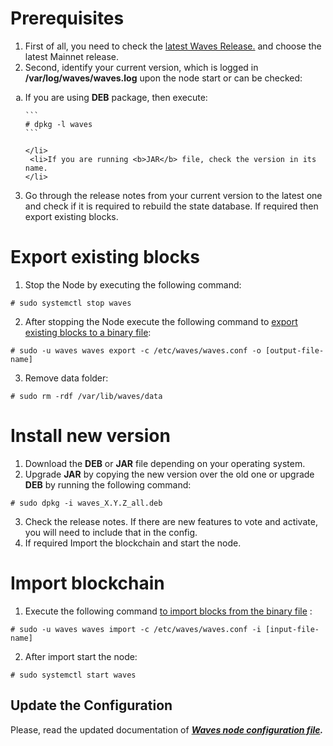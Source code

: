 # Prerequisites

1. First of all, you need to check the [latest Waves Release.](https://github.com/wavesplatform/Waves/releases) and choose the latest Mainnet release.
2. Second, identify your current version, which is logged in **/var/log/waves/waves.log** upon the node start or can be checked:
  <ol type="a">
    <li>If you are using <b>DEB</b>  package, then execute:

    ```
    # dpkg -l waves
    ```

    </li>
     <li>If you are running <b>JAR</b> file, check the version in its name.
    </li>
  </ol>

3. Go through the release notes from your current version to the latest one and check if it is required to rebuild the state database. If required then export existing blocks.

# Export existing blocks

1. Stop the Node by executing the following command:
```
# sudo systemctl stop waves
```
2. After stopping the Node execute the following command to [export existing blocks to a binary file](/waves-node/options-for-getting-actual-blockchain/export-and-import-from-the-blockchain.md):
```
# sudo -u waves waves export -c /etc/waves/waves.conf -o [output-file-name]
```
3. Remove data folder:
```
# sudo rm -rdf /var/lib/waves/data
```

# Install new version

1. Download the **DEB** or **JAR** file depending on your operating system.
2. Upgrade **JAR** by copying the new version over the old one or upgrade **DEB** by running the following command:
```
# sudo dpkg -i waves_X.Y.Z_all.deb
```
3. Check the release notes. If there are new features to vote and activate, you will need to include that in the config.
4. If required Import the blockchain and start the node.

# Import blockchain

1. Execute the following command [to import blocks from the binary file](/waves-node/options-for-getting-actual-blockchain/export-and-import-from-the-blockchain.md) :
```
# sudo -u waves waves import -c /etc/waves/waves.conf -i [input-file-name]
```
2. After import start the node:
```
# sudo systemctl start waves
```

## Update the Configuration

Please, read the updated documentation of [_**Waves node configuration file**_](/waves-node/configuration-parameters.md)_**.**_
